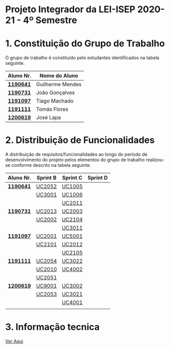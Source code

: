 # Projeto Integrador da LEI-ISEP 2020-21 - 4º Semestre

# 1. Constituição do Grupo de Trabalho

O grupo de trabalho é constituído pelo estudantes identificados na tabela seguinte.

| Aluno Nr.	   | Nome do Aluno			    |
|--------------|------------------------------|
| **[1190641](/docs/119641/)**  | Guilherme Mendes          |
| **[1190731](/docs/1190731/)**  | João Gonçalves              |
| **[1191097](/docs/1191097/)**  | Tiago Machado              |
| **[1191111](/docs/1191111/)**  | Tomás Flores              |
| **[1200619](/docs/1200619/)**  | José Lapa             |



# 2. Distribuição de Funcionalidades ###

A distribuição de requisitos/funcionalidades ao longo do período de desenvolvimento do projeto pelos elementos do grupo de trabalho realizou-se conforme descrito na tabela seguinte.

| Aluno Nr.	| Sprint B | Sprint C | Sprint D |
|------------|----------|----------|----------|
| [**1190641**](/docs/1190641/)| [UC2052](/docs/1190641)|[UC1005](/docs/1190641)| |
| | [UC3001](/docs/1190641)|[UC1006](/docs/1190641)| |
| | |[UC2011](/docs/1190641)| |
| [**1190731**](/docs/1190731/)| [UC2013](/docs/1190731/Bootstrap)|[UC2003](/docs/1190731/Servico)| |
| | [UC2002](/docs/1190731/Servico)|[UC2104](/docs/1190731/Bootstrap)| |
| | |[UC3011](/docs/1190731/Dashboard)| |
| [**1191097**](/docs/1191097/)| [UC2001](https://bitbucket.org/1190731/lei20_21_s4_2dl_1/src/master/docs/1191097/Criar%20Catalogo/)|[UC5001](https://bitbucket.org/1190731/lei20_21_s4_2dl_1/src/master/docs/1191097/Executor%20de%20Tarefas%20Autom%C3%A1ticas/)| |
| | [UC2101](/docs/1191097/Bootstrap)|[UC2012](https://bitbucket.org/1190731/lei20_21_s4_2dl_1/src/master/docs/1191097/Atribuir%20Nivel%20Criticidade%20a%20Catalogo/)| |
| | |[UC2105](/docs/1191097/Bootstrap)| |
| [**1191111**](/docs/1191111/)| [UC2054](/docs/1191111/TipoDeEquipa)|[UC3022](/docs/1191111/ReivindicarTarefa)| |
| | [UC2010](/docs/1191111/Criticidade)|[UC4002](/docs/1191111/DadosDoMotorDeFluxo)| |
| | [UC2051](/docs/1191111/Colaborador)|| |
| [**1200619**](/docs/1200619/)| [UC9001](/docs/1200619)|[UC3002](/docs/1200619)| |
| | [UC2053](/docs/1200619)|[UC3021](/docs/1200619)| |
| | |[UC4001](/docs/1200619)| |
| | || |


# 3. Informação tecnica #
[Ver Aqui](technical.md)